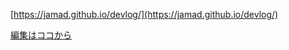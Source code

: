 <link rel="stylesheet" type="text/css" href="/assets/css/styles.css">

[https://jamad.github.io/devlog/](https://jamad.github.io/devlog/)

[編集はココから](https://github.com/jamad/jamad.github.io/edit/master/_posts/subfolder/2023-12-17-devlog.md)
